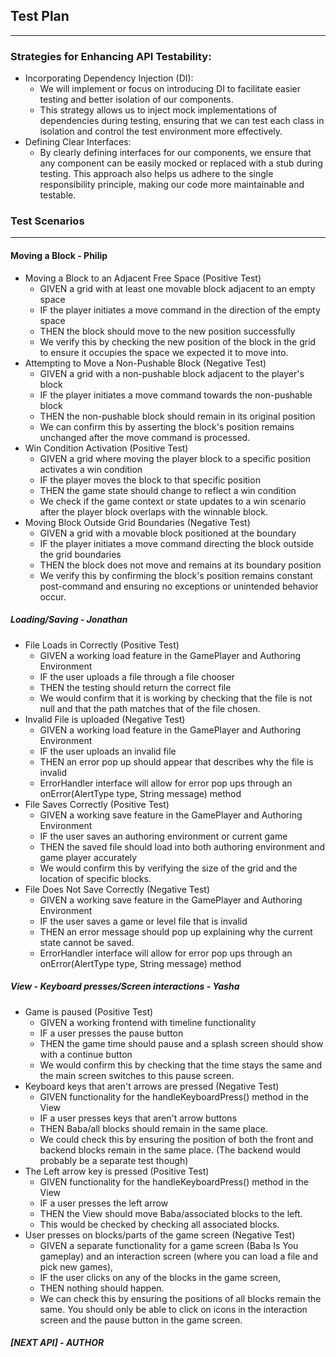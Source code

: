 ## Test Plan

---

### Strategies for Enhancing API Testability:
- Incorporating Dependency Injection (DI): 
  - We will implement or focus on introducing DI to facilitate easier testing and better isolation of our components. 
  - This strategy allows us to inject mock implementations of dependencies during testing, ensuring that we can test 
  each class in isolation and control the test environment more effectively.
- Defining Clear Interfaces: 
  - By clearly defining interfaces for our components, we ensure that any component can be easily mocked or replaced 
  with a stub during testing. This approach also helps us adhere to the single responsibility principle, making our 
  code more maintainable and testable.

### Test Scenarios

---

#### Moving a Block - Philip
- Moving a Block to an Adjacent Free Space (Positive Test)
  - GIVEN a grid with at least one movable block adjacent to an empty space
  - IF the player initiates a move command in the direction of the empty space
  - THEN the block should move to the new position successfully
  - We verify this by checking the new position of the block in the grid to ensure it occupies the space we expected it to move into.
- Attempting to Move a Non-Pushable Block (Negative Test)
  - GIVEN a grid with a non-pushable block adjacent to the player's block
  - IF the player initiates a move command towards the non-pushable block
  - THEN the non-pushable block should remain in its original position
  - We can confirm this by asserting the block's position remains unchanged after the move command is processed.
- Win Condition Activation (Positive Test)
  - GIVEN a grid where moving the player block to a specific position activates a win condition
  - IF the player moves the block to that specific position
  - THEN the game state should change to reflect a win condition
  - We check if the game context or state updates to a win scenario after the player block overlaps with the winnable block.
- Moving Block Outside Grid Boundaries (Negative Test)
  - GIVEN a grid with a movable block positioned at the boundary
  - IF the player initiates a move command directing the block outside the grid boundaries
  - THEN the block does not move and remains at its boundary position
  - We verify this by confirming the block's position remains constant post-command and ensuring no exceptions or unintended behavior occur.

##### Loading/Saving - Jonathan
- File Loads in Correctly (Positive Test)
  - GIVEN a working load feature in the GamePlayer and Authoring Environment
  - IF the user uploads a file through a file chooser
  - THEN the testing should return the correct file
  - We would confirm that it is working by checking that the file is not null and that the path 
  matches that of the file chosen.
- Invalid File is uploaded (Negative Test)
  - GIVEN a working load feature in the GamePlayer and Authoring Environment
  - IF the user uploads an invalid file
  - THEN an error pop up should appear that describes why the file is invalid
  - ErrorHandler interface will allow for error pop ups through an 
  onError(AlertType type, String message) method
- File Saves Correctly (Positive Test)
  - GIVEN a working save feature in the GamePlayer and Authoring Environment
  - IF the user saves an authoring environment or current game 
  - THEN the saved file should load into both authoring environment and game player accurately
  - We would confirm this by verifying the size of the grid and the location of specific blocks. 
- File Does Not Save Correctly (Negative Test)
  - GIVEN a working save feature in the GamePlayer and Authoring Environment
  - IF the user saves a game or level file that is invalid
  - THEN an error message should pop up explaining why the current state cannot be saved. 
  - ErrorHandler interface will allow for error pop ups through an
    onError(AlertType type, String message) method

##### View - Keyboard presses/Screen interactions - Yasha
- Game is paused (Positive Test)
  - GIVEN a working frontend with timeline functionality
  - IF a user presses the pause button
  - THEN the game time should pause and a splash screen should show with a continue button
  - We would confirm this by checking that the time stays the same and the main screen switches to this
  pause screen.
- Keyboard keys that aren't arrows are pressed (Negative Test)
  - GIVEN functionality for the handleKeyboardPress() method in the View
  - IF a user presses keys that aren't arrow buttons
  - THEN Baba/all blocks should remain in the same place.
  - We could check this by ensuring the position of both the front and backend blocks remain in the same 
  place. (The backend would probably be a separate test though)
- The Left arrow key is pressed (Positive Test)
  - GIVEN functionality for the handleKeyboardPress() method in the View
  - IF a user presses the left arrow
  - THEN the View should move Baba/associated blocks to the left.
  - This would be checked by checking all associated blocks.
- User presses on blocks/parts of the game screen (Negative Test)
  - GIVEN a separate functionality for a game screen (Baba Is You gameplay) and an interaction screen
    (where you can load a file and pick new games),
  - IF the user clicks on any of the blocks in the game screen,
  - THEN nothing should happen.
  - We can check this by ensuring the positions of all blocks remain the same. You should only be able
  to click on icons in the interaction screen and the pause button in the game screen.

##### [NEXT API] - AUTHOR